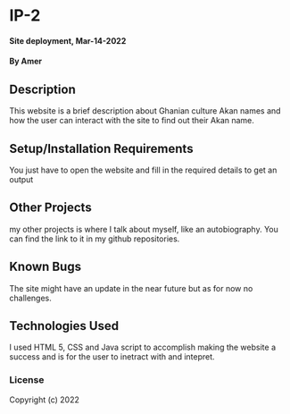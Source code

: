 # IP-2
#### Site deployment, Mar-14-2022
#### By Amer
## Description
This website is a brief description about Ghanian culture Akan names and how the user can interact with the site to find out their Akan name.
## Setup/Installation Requirements
You just have to open the website and fill in the required details to get an output
## Other Projects
my other projects is where I talk about myself, like an autobiography. You can find the link to it in my github repositories.
## Known Bugs
The site might have an update in the near future but as for now no challenges.
## Technologies Used
I used HTML 5, CSS and Java script to accomplish making the website a success and is for the user to inetract with and intepret. 
### License
Copyright (c) 2022 
